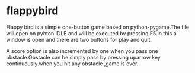 # flappybird
Flappy bird is a simple one-button game based on python-pygame.The file will open on pyhton IDLE and will 
be executed by pressing F5.In this a window is open and there are two buttons for play and quit.

A score option is also incremented by one when you pass one obstacle.Obstacle can be simply pass by pressing
uparrow key continuously.when you hit any obstacle ,game is over.
